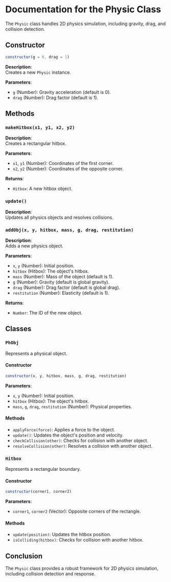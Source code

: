 # Documentation for the Physic Class

The `Physic` class handles 2D physics simulation, including gravity, drag, and collision detection.

## Constructor

```javascript
constructor(g = 0, drag = 1)
```

**Description**:  
Creates a new `Physic` instance.

**Parameters**:
- `g` (Number): Gravity acceleration (default is 0).
- `drag` (Number): Drag factor (default is 1).

## Methods

### `makeHitbox(x1, y1, x2, y2)`

**Description**:  
Creates a rectangular hitbox.

**Parameters**:
- `x1`, `y1` (Number): Coordinates of the first corner.
- `x2`, `y2` (Number): Coordinates of the opposite corner.

**Returns**:
- `Hitbox`: A new hitbox object.

### `update()`

**Description**:  
Updates all physics objects and resolves collisions.

### `addObj(x, y, hitbox, mass, g, drag, restitution)`

**Description**:  
Adds a new physics object.

**Parameters**:
- `x`, `y` (Number): Initial position.
- `hitbox` (Hitbox): The object's hitbox.
- `mass` (Number): Mass of the object (default is 1).
- `g` (Number): Gravity (default is global gravity).
- `drag` (Number): Drag factor (default is global drag).
- `restitution` (Number): Elasticity (default is 1).

**Returns**:
- `Number`: The ID of the new object.

## Classes

### `PhObj`

Represents a physical object.

#### Constructor

```javascript
constructor(x, y, hitbox, mass, g, drag, restitution)
```

**Parameters**:
- `x`, `y` (Number): Initial position.
- `hitbox` (Hitbox): The object's hitbox.
- `mass`, `g`, `drag`, `restitution` (Number): Physical properties.

#### Methods

- `applyForce(force)`: Applies a force to the object.
- `update()`: Updates the object's position and velocity.
- `checkCollision(other)`: Checks for collision with another object.
- `resolveCollision(other)`: Resolves a collision with another object.

### `Hitbox`

Represents a rectangular boundary.

#### Constructor

```javascript
constructor(corner1, corner2)
```

**Parameters**:
- `corner1`, `corner2` (Vector): Opposite corners of the rectangle.

#### Methods

- `update(position)`: Updates the hitbox position.
- `isColliding(hitbox)`: Checks for collision with another hitbox.

## Conclusion

The `Physic` class provides a robust framework for 2D physics simulation, including collision detection and response.
